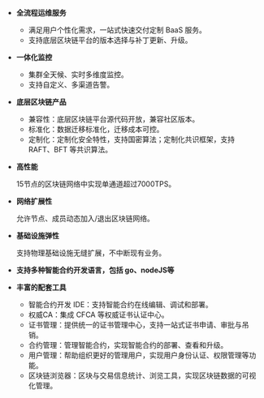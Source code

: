 
- **全流程运维服务**

	- 	满足用户个性化需求，一站式快速交付定制 BaaS 服务。
	- 	支持底层区块链平台的版本选择与补丁更新、升级。

- **一体化监控**

	- 集群全天候、实时多维度监控。
	- 支持自定义、多渠道告警。

- **底层区块链产品**

	- 兼容性：底层区块链平台源代码开放，兼容社区版本。
	- 标准化：数据迁移标准化，迁移成本可控。
	- 定制化：定制化安全特性，支持国密算法；定制化共识框架，支持 RAFT、BFT 等共识算法。

- **高性能**

	15节点的区块链网络中实现单通道超过7000TPS。

- **网络扩展性**

	允许节点、成员动态加入/退出区块链网络。

- **基础设施弹性**

	支持物理基础设施无缝扩展，不中断现有业务。

- **支持多种智能合约开发语言，包括 go、nodeJS等**

- **丰富的配套工具**
	
	- 智能合约开发 IDE：支持智能合约在线编辑、调试和部署。
	- 权威CA：集成 CFCA 等权威证书认证中心。
	- 证书管理：提供统一的证书管理中心，支持一站式证书申请、审批与吊销。
	- 合约管理：管理智能合约，实现智能合约的部署、查看和升级。
	- 用户管理：帮助组织更好的管理用户，实现用户身份认证、权限管理等功能。
	- 区块链浏览器：区块与交易信息统计、浏览工具，实现区块链数据的可视化管理。
















